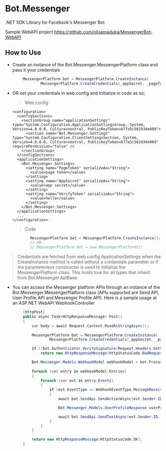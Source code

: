 # Bot.Messenger
.NET SDK Library for Facebook's Messenger Bot

Sample WebAPI project https://github.com/olisamaduka/MessengerBot-WebAPI

## How to Use

- Create an instance of the Bot.Messenger.MessengerPlatform class and pass it your credentials

```csharp
        MessengerPlatform bot = MessengerPlatform.CreateInstance(
                MessengerPlatform.CreateCredentials(_appSecret, _pageToken, _verifyToken));
```

- OR set your credentials in web.config and initialize in code as so;

    > Web.config

    ```markup
    <configuration>
      <configSections>
        <sectionGroup name="applicationSettings" type="System.Configuration.ApplicationSettingsGroup, System, Version=4.0.0.0, Culture=neutral, PublicKeyToken=b77a5c561934e089">
          <section name="Bot.Messenger.Settings" type="System.Configuration.ClientSettingsSection, System, Version=4.0.0.0, Culture=neutral, PublicKeyToken=b77a5c561934e089" requirePermission="false" />
        </sectionGroup>
      </configSections>
      <applicationSettings>
        <Bot.Messenger.Settings>
          <setting name="PageToken" serializeAs="String">
            <value>page token</value>
          </setting>
          <setting name="AppSecret" serializeAs="String">
            <value>app secret</value>
          </setting>
          <setting name="VerifyToken" serializeAs="String">
            <value>hello</value>
          </setting>
        </Bot.Messenger.Settings>
      </applicationSettings>
      ...
    </configuration>
    ```

  > Code

    ```csharp
            MessengerPlatform bot = MessengerPlatform.CreateInstance();
            // OR
            // MessengerPlatform bot = new MessengerPlatform();
    ```

> Credentials are fetched from web.config ApplicationSettings when the CreateInstance method is called without a credentials parameter or if the parameterless constructor is used to initialize the MessengerPlatform class. This holds true for all types that inherit from Bot.Messenger.ApiBase.
>

- You can access the Messenger platform APIs through an instance of the Bot.Messenger.MessengerPlatform class (APIs supported are Send API, User Profile API and Messenger Profile API).  Here is a sample usage at an ASP.NET WebAPI WebhookController 

```csharp
        [HttpPost]
        public async Task<HttpResponseMessage> Post()
        {
            var body = await Request.Content.ReadAsStringAsync();
            
            MessengerPlatform bot = MessengerPlatform.CreateInstance(
                    MessengerPlatform.CreateCredentials(_appSecret, _pageToken, _verifyToken));

            if (!bot.Authenticator.VerifySignature(Request.Headers.GetValues("X-Hub-Signature").FirstOrDefault(), body))
                return new HttpResponseMessage(HttpStatusCode.BadRequest);

            Bot.Messenger.Models.WebhookModel webhookModel = bot.ProcessWebhookRequest(body);
            
            foreach (var entry in webhookModel.Entries)
            {
                foreach (var evt in entry.Events)
                {                
                    if (evt.EventType == WebhookEventType.MessageReceivedCallback)
                    {
                        await bot.SendApi.SendActionAsync(evt.Sender.ID, SenderAction.typing_on);

                        Bot.Messenger.Models.UserProfileResponse userProfileRsp = await bot.UserProfileApi.GetUserProfileAsync(evt.Sender.ID);

                        await bot.SendApi.SendTextAsync(evt.Sender.ID, $"Hello {userProfileRsp?.FirstName} :)");
                    }
                }
            }

            return new HttpResponseMessage(HttpStatusCode.OK);
        }
```




